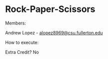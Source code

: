 # Rock-Paper-Scissors

Members:

Andrew Lopez - alopez8969@csu.fullerton.edu

How to execute:

Extra Credit? No

